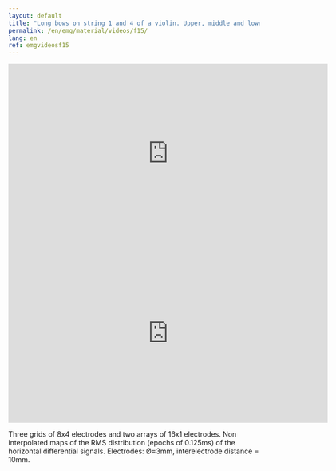```yaml
---
layout: default
title: "Long bows on string 1 and 4 of a violin. Upper, middle and lower right trapezius; upper and middle left trapezius; right and left lumbar erector spinae."
permalink: /en/emg/material/videos/f15/
lang: en
ref: emgvideosf15
---
```


<iframe width="640" height="360" src="https://www.youtube-nocookie.com/embed/9qRNbJ3WWuk?si=LKJLs08Dpa8sGuXN&rel=0" title="YouTube video player" frameborder="0" allow="accelerometer; autoplay; clipboard-write; encrypted-media; gyroscope; picture-in-picture; web-share" allowfullscreen></iframe>

<iframe width="640" height="360" src="https://www.youtube-nocookie.com/embed/aah4ExKTeqA?si=ZB-LLTI7Xb4KEVUi&rel=0" title="YouTube video player" frameborder="0" allow="accelerometer; autoplay; clipboard-write; encrypted-media; gyroscope; picture-in-picture; web-share" allowfullscreen></iframe>

Three grids of 8x4 electrodes and two arrays of 16x1 electrodes. Non interpolated maps of the RMS distribution (epochs of 0.125ms)  of the horizontal differential signals. Electrodes: Ø=3mm, interelectrode distance = 10mm.